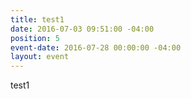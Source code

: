 ```yaml
---
title: test1
date: 2016-07-03 09:51:00 -04:00
position: 5
event-date: 2016-07-28 00:00:00 -04:00
layout: event
---
```


test1
